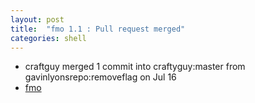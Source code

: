 ```yaml
---
layout: post
title:  "fmo 1.1 : Pull request merged"
categories: shell
---
```



* craftguy merged 1 commit into craftyguy:master from gavinlyonsrepo:removeflag on Jul 16
* [fmo](https://github.com/craftyguy/fmo/pull/1)
